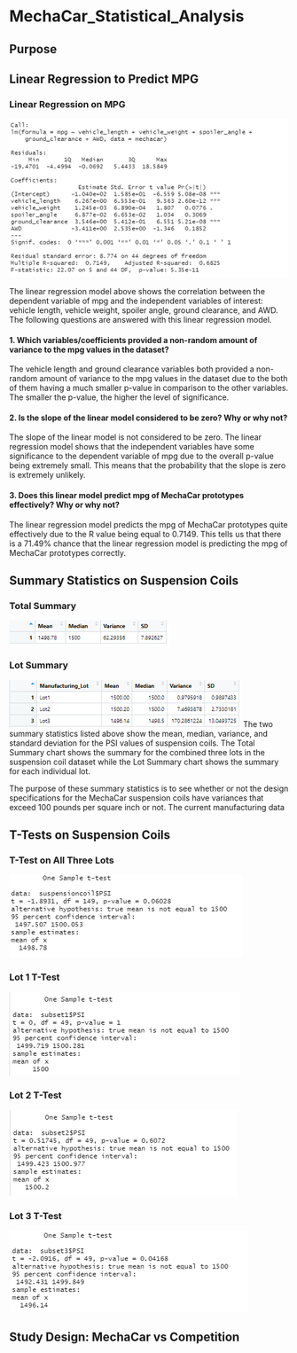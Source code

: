 # MechaCar_Statistical_Analysis
## Purpose
## Linear Regression to Predict MPG
### Linear Regression on MPG
![Deliverable1.PNG](https://github.com/tommy-chin/MechaCar_Statistical_Analysis/blob/main/Images/Deliverable1.PNG)

The linear regression model above shows the correlation between the dependent variable of mpg and the independent variables of interest: vehicle length, vehicle weight, spoiler angle, ground clearance, and AWD. The following questions are answered with this linear regression model. 
#### 1. Which variables/coefficients provided a non-random amount of variance to the mpg values in the dataset?
The vehicle length and ground clearance variables both provided a non-random amount of variance to the mpg values in the dataset due to the both of them having a much smaller p-value in comparison to the other variables. The smaller the p-value, the higher the level of significance.
#### 2. Is the slope of the linear model considered to be zero? Why or why not? 
The slope of the linear model is not considered to be zero. The linear regression model shows that the independent variables have some significance to the dependent variable of mpg due to the overall p-value being extremely small. This means that the probability that the slope is zero is extremely unlikely. 
#### 3. Does this linear model predict mpg of MechaCar prototypes effectively? Why or why not?
The linear regression model predicts the mpg of MechaCar prototypes quite effectively due to the R value being equal to 0.7149. This tells us that there is a 71.49% chance that the linear regression model is predicting the mpg of MechaCar prototypes correctly. 
## Summary Statistics on Suspension Coils
### Total Summary
![TotalSummary.PNG](https://github.com/tommy-chin/MechaCar_Statistical_Analysis/blob/main/Images/TotalSummary.PNG)
### Lot Summary
![LotSummary.PNG](https://github.com/tommy-chin/MechaCar_Statistical_Analysis/blob/main/Images/LotSummary.PNG)
The two summary statistics listed above show the mean, median, variance, and standard deviation for the PSI values of suspension coils. The Total Summary chart shows the summary for the combined three lots in the suspension coil dataset while the Lot Summary chart shows the summary for each individual lot. 

The purpose of these summary statistics is to see whether or not the design specifications for the MechaCar suspension coils have variances that exceed 100 pounds per square inch or not. The current manufacturing data 
## T-Tests on Suspension Coils
### T-Test on All Three Lots
![TTest on Whole Lot.PNG](https://github.com/tommy-chin/MechaCar_Statistical_Analysis/blob/main/Images/TTest%20on%20Whole%20Lot.PNG)
### Lot 1 T-Test
![TTest on Lot 1.PNG](https://github.com/tommy-chin/MechaCar_Statistical_Analysis/blob/main/Images/TTest%20on%20Lot%201.PNG)
### Lot 2 T-Test
![TTest on Lot 2.PNG](https://github.com/tommy-chin/MechaCar_Statistical_Analysis/blob/main/Images/TTest%20on%20Lot%202.PNG)
### Lot 3 T-Test
![TTest on Lot 3.PNG](https://github.com/tommy-chin/MechaCar_Statistical_Analysis/blob/main/Images/TTest%20on%20Lot%203.PNG)
## Study Design: MechaCar vs Competition
